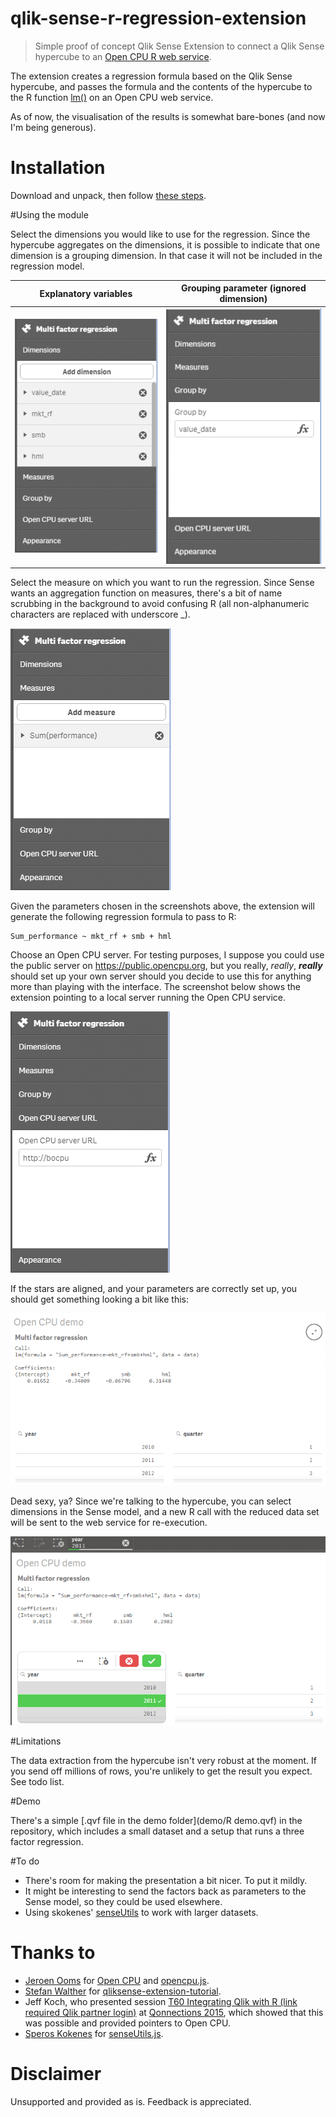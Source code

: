 # qlik-sense-r-regression-extension

> Simple proof of concept Qlik Sense Extension to connect a Qlik Sense hypercube to an [Open CPU R web service](https://www.opencpu.org/).

The extension creates a regression formula based on the Qlik Sense hypercube, and passes the formula and the contents of the hypercube to the R function [lm()](http://www.rdocumentation.org/packages/stats/functions/lm) on an Open CPU web service.

As of now, the visualisation of the results is somewhat bare-bones (and now I'm being generous).

# Installation

Download and unpack, then follow [these steps](http://help.qlik.com/sense/2.0/en-US/developer/#../Subsystems/Extensions/Content/Howtos/deploy-extensions.htm%3FTocPath%3DBuilding%2520visualization%2520extensions%7CWorking%2520with%2520visualization%2520extensions%7C_____9).

#Using the module

Select the dimensions you would like to use for the regression. Since the hypercube aggregates on the dimensions, it is possible to indicate that one dimension is a grouping dimension. In that case it will not be included in the regression model.

| Explanatory variables | Grouping parameter (ignored dimension) |
| ---------- | -------- |
|![](screens/dimensions.PNG)|![](screens/group_by.PNG)|

Select the measure on which you want to run the regression. Since Sense wants an aggregation function on measures, there's a bit of name scrubbing in the background to avoid confusing R (all non-alphanumeric characters are replaced with underscore _).

![](screens/measures.PNG)

Given the parameters chosen in the screenshots above, the extension will generate the following regression formula to pass to R:

```
Sum_performance ~ mkt_rf + smb + hml
```

Choose an Open CPU server. For testing purposes, I suppose you could use the public server on https://public.opencpu.org, but you really, *really*, **_really_** should set up your own server should you decide to use this for anything more than playing with the interface. The screenshot below shows the extension pointing to a local server running the Open CPU service.

![](screens/opencpu_url.PNG)

If the stars are aligned, and your parameters are correctly set up, you should get something looking a bit like this:

![](screens/result.PNG)

Dead sexy, ya? Since we're talking to the hypercube, you can select dimensions in the Sense model, and a new R call with the reduced data set will be sent to the web service for re-execution. 

![](screens/result_with_selection.PNG)

#Limitations

The data extraction from the hypercube isn't very robust at the moment. If you send off millions of rows, you're unlikely to get the result you expect. See todo list.

#Demo

There's a simple [.qvf file in the demo folder](demo/R demo.qvf) in the repository, which includes a small dataset and a setup that runs a three factor regression.

#To do

* There's room for making the presentation a bit nicer. To put it mildly.
* It might be interesting to send the factors back as parameters to the Sense model, so they could be used elsewhere.
* Using skokenes' [senseUtils](https://github.com/skokenes/senseUtils.pageExtensionData) to work with larger datasets.

# Thanks to

* [Jeroen Ooms](https://github.com/jeroenooms) for [Open CPU](https://www.opencpu.org/) and [opencpu.js](https://github.com/jeroenooms/opencpu.js).
* [Stefan Walther](https://github.com/stefanwalther) for [qliksense-extension-tutorial](https://github.com/stefanwalther/qliksense-extension-tutorial).
* Jeff Koch, who presented session [T60 Integrating Qlik with R (link required Qlik partner login)](https://eu1.salesforce.com/sfc/#version?selectedDocumentId=069D0000002TA38) at [Qonnections 2015](http://www.qlik.com/us/landing/qonnections-2015), which showed that this was possible and provided pointers to Open CPU.
* [Speros Kokenes](https://github.com/skokenes) for [senseUtils.js](https://github.com/skokenes/senseUtils).

# Disclaimer

Unsupported and provided as is. Feedback is appreciated.
